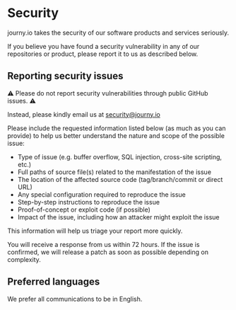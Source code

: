 # Security

journy.io takes the security of our software products and services seriously.

If you believe you have found a security vulnerability in any of our repositories or product, please report it to us as described below.

## Reporting security issues

⚠️ Please do not report security vulnerabilities through public GitHub issues. ⚠️ 

Instead, please kindly email us at security@journy.io

Please include the requested information listed below (as much as you can provide) to help us better understand the nature and scope of the possible issue:

- Type of issue (e.g. buffer overflow, SQL injection, cross-site scripting, etc.)
- Full paths of source file(s) related to the manifestation of the issue
- The location of the affected source code (tag/branch/commit or direct URL)
- Any special configuration required to reproduce the issue
- Step-by-step instructions to reproduce the issue
- Proof-of-concept or exploit code (if possible)
- Impact of the issue, including how an attacker might exploit the issue

This information will help us triage your report more quickly.

You will receive a response from us within 72 hours. If the issue is confirmed, we will release a patch as soon as possible depending on complexity.

## Preferred languages

We prefer all communications to be in English.

